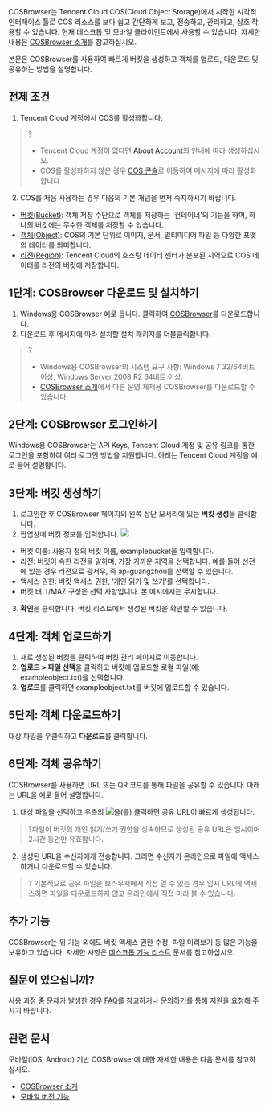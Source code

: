 
COSBrowser는 Tencent Cloud COS(Cloud Object Storage)에서 시작한 시각적 인터페이스 툴로 COS 리소스를 보다 쉽고 간단하게 보고, 전송하고, 관리하고, 상호 작용할 수 있습니다. 현재 데스크톱 및 모바일 클라이언트에서 사용할 수 있습니다. 자세한 내용은 [COSBrowser 소개](https://intl.cloud.tencent.com/document/product/436/11366)를 참고하십시오.

본문은 COSBrowser를 사용하여 빠르게 버킷을 생성하고 객체를 업로드, 다운로드 및 공유하는 방법을 설명합니다.


## 전제 조건

1. Tencent Cloud 계정에서 COS를 활성화합니다.
>?
>- Tencent Cloud 계정이 없다면 [About Account](https://www.tencentcloud.com/document/product/378)의 안내에 따라 생성하십시오.
>- COS를 활성화하지 않은 경우 [COS 콘솔](https://console.cloud.tencent.com/cos5)로 이동하여 메시지에 따라 활성화합니다.
2. COS를 처음 사용하는 경우 다음의 기본 개념을 먼저 숙지하시기 바랍니다.
 - [버킷(Bucket)](https://intl.cloud.tencent.com/document/product/436/13312): 객체 저장 수단으로 객체를 저장하는 '컨테이너'의 기능을 하며, 하나의 버킷에는 무수한 객체를 저장할 수 있습니다.
 - [객체(Object)](https://intl.cloud.tencent.com/document/product/436/13324): COS의 기본 단위로 이미지, 문서, 멀티미디어 파일 등 다양한 포맷의 데이터를 의미합니다.
 - [리전(Region)](https://intl.cloud.tencent.com/document/product/436/6224): Tencent Cloud의 호스팅 데이터 센터가 분포된 지역으로 COS 데이터를 리전의 버킷에 저장합니다.


## 1단계: COSBrowser 다운로드 및 설치하기


1. Windows용 COSBrowser 예로 듭니다. 클릭하여 [COSBrowser](https://cos5.cloud.tencent.com/cosbrowser/cosbrowser-setup-latest.exe)를 다운로드합니다.
2. 다운로드 후 메시지에 따라 설치할 설치 패키지를 더블클릭합니다.


>?
>- Windows용 COSBrowser의 시스템 요구 사항: Windows 7 32/64비트 이상, Windows Server 2008 R2 64비트 이상.
>- [COSBrowser 소개](https://intl.cloud.tencent.com/document/product/436/11366)에서 다른 운영 체제용 COSBrowser를 다운로드할 수 있습니다.



## 2단계: COSBrowser 로그인하기

Windows용 COSBrowser는 API Keys, Tencent Cloud 계정 및 공유 링크를 통한 로그인을 포함하여 여러 로그인 방법을 지원합니다. 아래는 Tencent Cloud 계정을 예로 들어 설명합니다.


## 3단계: 버킷 생성하기

1. 로그인한 후 COSBrowser 페이지의 왼쪽 상단 모서리에 있는 **버킷 생성**을 클릭합니다.
2. 팝업창에 버킷 정보를 입력합니다.
![](https://main.qcloudimg.com/raw/d5c11a8be17d9a3462c0ca73ee189c73.png)
 - 버킷 이름: 사용자 정의 버킷 이름, examplebucket을 입력합니다.
 - 리전: 버킷이 속한 리전을 말하며, 가장 가까운 지역을 선택합니다. 예를 들어 선전에 있는 경우 리전으로 광저우, 즉 ap-guangzhou를 선택할 수 있습니다. 
 - 액세스 권한: 버킷 액세스 권한, ‘개인 읽기 및 쓰기’를 선택합니다.
 - 버킷 태그/MAZ 구성은 선택 사항입니다. 본 예시에서는 무시합니다.
3. **확인**을 클릭합니다. 버킷 리스트에서 생성된 버킷을 확인할 수 있습니다.


## 4단계: 객체 업로드하기

1. 새로 생성된 버킷을 클릭하여 버킷 관리 페이지로 이동합니다.
2. **업로드 > 파일 선택**을 클릭하고 버킷에 업로드할 로컬 파일(예: exampleobject.txt)을 선택합니다.
3. **업로드**를 클릭하면 exampleobject.txt를 버킷에 업로드할 수 있습니다.


## 5단계: 객체 다운로드하기

대상 파일을 우클릭하고 **다운로드**를 클릭합니다.

## 6단계: 객체 공유하기

COSBrowser를 사용하면 URL 또는 QR 코드를 통해 파일을 공유할 수 있습니다. 아래는 URL을 예로 들어 설명합니다.

1. 대상 파일을 선택하고 우측의 <img src="https://main.qcloudimg.com/raw/37acaeb370eb77e1bb0c792d542792e2.jpg"  style="margin:0;">을(를) 클릭하면 공유 URL이 빠르게 생성됩니다.
>?파일이 버킷의 개인 읽기/쓰기 권한을 상속하므로 생성된 공유 URL은 임시이며 2시간 동안만 유효합니다.
2. 생성된 URL을 수신자에게 전송합니다. 그러면 수신자가 온라인으로 파일에 액세스하거나 다운로드할 수 있습니다.
>?
>기본적으로 공유 파일을 브라우저에서 직접 열 수 있는 경우 임시 URL에 액세스하면 파일을 다운로드하지 않고 온라인에서 직접 미리 볼 수 있습니다.


## 추가 기능

COSBrowser는 위 기능 외에도 버킷 액세스 권한 수정, 파일 미리보기 등 많은 기능을 보유하고 있습니다. 자세한 사항은 [데스크톱 기능 리스트](https://intl.cloud.tencent.com/document/product/436/11366#.E6.A1.8C.E9.9D.A2.E7.AB.AF.E5.8A.9F.E8.83.BD.E5.88.97.E8.A1.A8) 문서를 참고하십시오.

## 질문이 있으십니까?

사용 과정 중 문제가 발생한 경우 [FAQ](https://intl.cloud.tencent.com/document/product/436/35735)를 참고하거나 [문의하기](https://intl.cloud.tencent.com/contact-sales)를 통해 지원을 요청해 주시기 바랍니다.

## 관련 문서

모바일(iOS, Android) 기반 COSBrowser에 대한 자세한 내용은 다음 문서를 참고하십시오.

- [COSBrowser 소개](https://intl.cloud.tencent.com/document/product/436/11366)
- [모바일 버전 기능](https://intl.cloud.tencent.com/document/product/436/41616)
